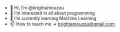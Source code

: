 - 👋 Hi, I’m @brightamouzou
- 👀 I’m interested in all about programming
- 🌱 I’m currently learning Machine Learning
- 📫 How to reach me -> brightamouzou@gmail.com

<!---
brightamouzou/brightamouzou is a ✨ special ✨ repository because its `README.md` (this file) appears on your GitHub profile.
You can click the Preview link to take a look at your changes.
--->
